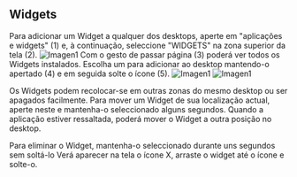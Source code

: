 ## Widgets

Para adicionar um Widget a qualquer dos desktops, aperte em "aplicações e widgets" (1) e, à continuação, seleccione "WIDGETS" na zona superior da tela (2).
![Imagen1](http://static.energysistem.com/images/manuals/42027/53972952db90a.jpg)
Com o gesto de passar página (3) poderá ver todos os Widgets instalados. Escolha um para adicionar ao desktop mantendo-o apertado (4) e em seguida solte o ícone (5).
![Imagen1](http://static.energysistem.com/images/manuals/42027/53972436eb9a1.jpg)
![Imagen1](http://static.energysistem.com/images/manuals/42027/539729c41d97f.jpg)

Os Widgets podem recolocar-se em outras zonas do mesmo desktop ou ser apagados facilmente. Para mover um Widget de sua localização actual, aperte neste e mantenha-o seleccionado alguns segundos. Quando a aplicação estiver ressaltada, poderá mover o Widget a outra posição no desktop.

Para eliminar o Widget, mantenha-o seleccionado durante uns segundos sem soltá-lo Verá aparecer na tela o ícone X, arraste o widget até o ícone e solte-o.
